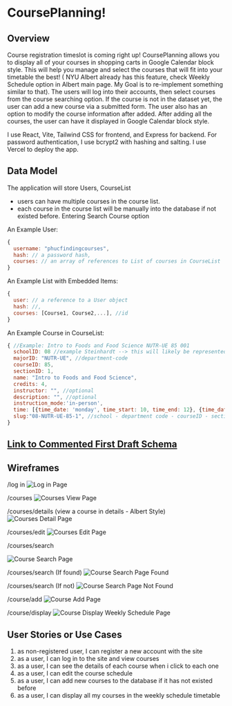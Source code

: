 # CoursePlanning!

## Overview

Course registration timeslot is coming right up! CoursePlanning allows you to  display all of your courses in shopping carts in Google Calendar block style. This will help you manage and select the courses that will fit into your timetable the best! ( NYU Albert already has this feature, check Weekly Schedule option in Albert main page. My Goal is to re-implement something similar to that). The users will log into their accounts, then select courses from the course searching option. If the course is not in the dataset yet, the user can add a new course via a submitted form. The user also has an option to modify the course information after added. After adding all the courses, the user can have it displayed in Google Calendar block style.

I use React, Vite, Tailwind CSS for frontend, and Express for backend. For password authentication, I use bcrypt2 with hashing and salting. I use Vercel to deploy the app.

## Data Model

The application will store Users, CourseList

* users can have multiple courses in the course list.
* each course in the course list will be manually into the database if not existed before. Entering Search Course option 

An Example User:

```javascript
{
  username: "phucfindingcourses",
  hash: // a password hash,
  courses: // an array of references to List of courses in CourseList
}
```

An Example List with Embedded Items:

```javascript
{
  user: // a reference to a User object
  hash: //,
  courses: [Course1, Course2,...], //id
}
```

An Example Course in CourseList:

```javascript
{ //Example: Intro to Foods and Food Science NUTR-UE 85 001 
  schoolID: 08 //example Steinhardt --> this will likely be represented as number. Let's say Steinhardt is 08.
  majorID: "NUTR-UE", //department-code
  courseID: 85,
  sectionID: 1,
  name: "Intro to Foods and Food Science",
  credits: 4,
  instructor: "", //optional
  description: "", //optional
  instruction_mode:'in-person',
  time: [{time_date: 'monday', time_start: 10, time_end: 12}, {time_date: 'wednesday', time_start: 10, time_end: 12}], //to display courses
  slug:"08-NUTR-UE-85-1", //school - department code - courseID - sectionID
}
```

## [Link to Commented First Draft Schema](src/db.mjs) 

## Wireframes

/log in
![Log in Page](server/documentation/log_in.png)

/courses
![Courses View Page](server/documentation/course_view.png)

/courses/details (view a course in details - Albert Style)
![Courses Detail Page](server/documentation/course_detail.png)

/courses/edit
![Courses Edit Page](server/documentation/edit_courses.png)

/courses/search

![Course Search Page](server/documentation/course_search.png)

/courses/search (If found)
![Course Search Page Found](server/documentation/course_search_found.png)

/courses/search (If not)
![Course Search Page Not Found](server/documentation/course_search_not_found.png)

/course/add
![Course Add Page](server/documentation/course_add.png)

/course/display
![Course Display Weekly Schedule Page](server/documentation/course_display.png)


## User Stories or Use Cases

1. as non-registered user, I can register a new account with the site
2. as a user, I can log in to the site and view courses
3. as a user, I can see the details of each course when i click to each one
4. as a user, I can edit the course schedule 
5. as a user, I can add new courses to the database if it has not existed before
6. as a user, I can display all my courses in the weekly schedule timetable

